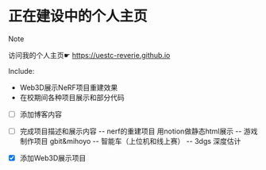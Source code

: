 # 正在建设中的个人主页

> [!NOTE]
> 访问我的个人主页☛ https://uestc-reverie.github.io

Include:
- Web3D展示NeRF项目重建效果
- 在校期间各种项目展示和部分代码

- [ ] 添加博客内容
- [ ] 完成项目描述和展示内容
-- nerf的重建项目 用notion做静态html展示
-- 游戏制作项目 gbit&mihoyo
-- 智能车（上位机和线上赛）
-- 3dgs 深度估计
- [x] 添加Web3D展示项目




